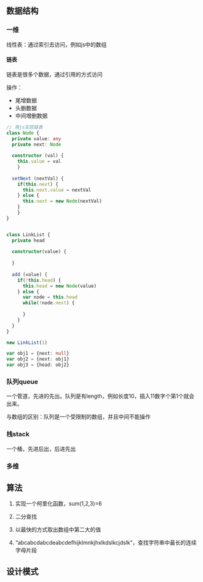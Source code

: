 ## 数据结构

### 一维

线性表：通过索引去访问，例如js中的数组

#### 链表

链表是很多个数据，通过引用的方式访问

操作：

- 尾增数据
- 头删数据
- 中间增删数据

```ts
// 用js实现链表
class Node {
  private value: any
  private next: Node
  
  constructor (val) {
    this.value = val
	}
  
  setNext (nextVal) {
    if(this.next) {
      this.next.value = nextVal
    } else {
      this.next = new Node(nextVal)
    }
	}
}


class LinkList {
  private head
  
  constructor(value) {
    
  }
  
  add (value) {
    if(!this.head) {
      this.head = new Node(value)
    } else {
      var node = this.head
      while(!node.next) {
        
      }
    }
  }
}

new LinkList(1)

var obj1 = {next: null}
var obj2 = {next: obj1}
var obj3 = {head: obj2}
```

### 队列queue

一个管道，先进的先出。队列是有length，例如长度10，插入11数字个第1个就会出来。

与数组的区别：队列是一个受限制的数组，并且中间不能操作

### 栈stack

一个桶，先进后出，后进先出

### 多维







## 算法

1. 实现一个柯里化函数，sum(1,2,3)=6

2. 二分查找

3. 以最快的方式取出数组中第二大的值

4. “abcabcdabcdeabcdefhijklmnkjhxlkdslkcjdslk”，查找字符串中最长的连续字母片段



## 设计模式